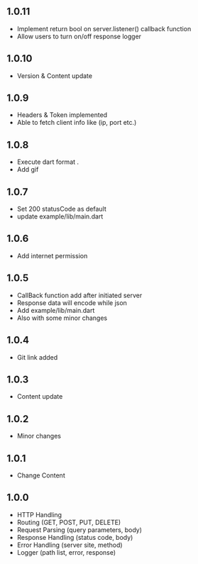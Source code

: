 ## 1.0.11
- Implement return bool on server.listener() callback function
- Allow users to turn on/off response logger

## 1.0.10
- Version & Content update

## 1.0.9
- Headers & Token implemented
- Able to fetch client info like (ip, port etc.)

## 1.0.8
- Execute dart format .
- Add gif

## 1.0.7
- Set 200 statusCode as default
- update example/lib/main.dart

## 1.0.6
- Add internet permission

## 1.0.5
- CallBack function add after initiated server
- Response data will encode while json
- Add example/lib/main.dart
- Also with some minor changes

## 1.0.4
- Git link added

## 1.0.3
- Content update

## 1.0.2
- Minor changes

## 1.0.1
- Change Content

## 1.0.0
- HTTP Handling
- Routing (GET, POST, PUT, DELETE)
- Request Parsing (query parameters, body)
- Response Handling (status code, body)
- Error Handling (server site, method)
- Logger (path list, error, response)